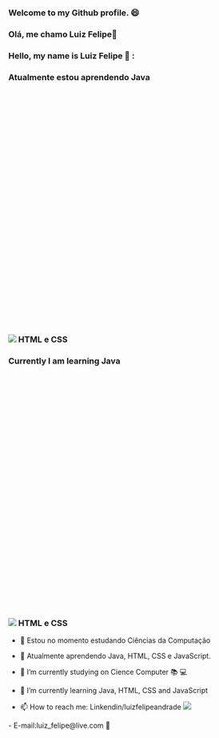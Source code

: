 ### Welcome to my Github profile. 😄

### Olá, me chamo Luiz Felipe👋
### Hello, my name is Luiz Felipe 👋 :

### Atualmente estou aprendendo Java <svg viewBox="0 0 128 128"><img src="https://cdn.jsdelivr.net/gh/devicons/devicon/icons/java/java-original-wordmark.svg" /> HTML <i class="devicon-html5-plain-wordmark colored"></i> e CSS <i class="devicon-css3-plain-wordmark colored"></i>
          
### Currently I am learning Java <svg viewBox="0 0 128 128"><img src="https://cdn.jsdelivr.net/gh/devicons/devicon/icons/java/java-original-wordmark.svg" /> HTML <i class="devicon-html5-plain-wordmark colored"></i> e CSS <i class="devicon-css3-plain-wordmark colored"></i>          

- 🔭 Estou no momento estudando Ciências da Computação
- 🌱 Atualmente aprendendo Java, HTML, CSS e JavaScript.

- 🔭 I’m currently studying on Cience Computer 📚 💻
- 🌱 I’m currently learning Java, HTML, CSS and JavaScript

- 📫 How to reach me: Linkendin/luizfelipeandrade <a href="https://https://www.linkedin.com/in/lfandrade/" target="_blank"><img loading="lazy" src="https://img.shields.io/badge/-LinkedIn-%230077B5?style=for-the-badge&logo=linkedin&logoColor=white" target="_blank"></a>   
</div>
-  E-mail:luiz_felipe@live.com 📧



